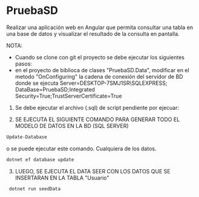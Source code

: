 # PruebaSD
Realizar una aplicación web en Angular que permita consultar una tabla en una base
de datos y visualizar el resultado de la consulta en pantalla.


NOTA: 
- Cuando se clone con git el proyecto se debe ejecutar los siguientes pasos:
- en el proyecto de biblioca de clases "PruebaSD.Data", modificar en el metodo "OnConfiguring" la cadena de conexión  del servidor de BD donde se ejecuta
  Server=DESKTOP-7SMJ1SR\\SQLEXPRESS; DataBase=PruebaSD;Integrated Security=True;TrustServerCertificate=True

1. Se debe ejecutar el archivo (.sql) de script pendiente por ejecuar:
   
3. SE EJECUTA EL SIGUIENTE COMANDO PARA GENERAR TODO EL MODELO DE DATOS EN LA BD (SQL SERVER)

   
  ```bash
  Update-Database 
  ```

 o se puede ejecutar este comando. Cualquiera de los datos.

   ```bash
  dotnet ef database update
  ```

3. LUEGO, SE EJECUTA EL DATA SEER CON LOS DATOS QUE SE INSERTARAN EN LA TABLA "Usuario"

   
  ```bash
   dotnet run seedData
  ```
